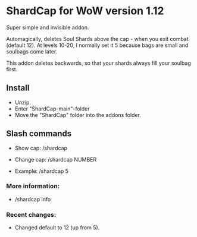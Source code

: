 # ShardCap for WoW version 1.12

Super simple and invisible addon.

Automagically, deletes Soul Shards above the cap - when you exit combat (default 12). At levels 10-20, I normally set it 5 because bags are small and soulbags come later. 



This addon deletes backwards, so that your shards always fill your soulbag first. 


## Install
- Unzip. 
- Enter "ShardCap-main"-folder
- Move the "ShardCap" folder into the addons folder. 

## Slash commands
- Show cap: /shardcap    

- Change cap: /shardcap NUMBER

- Example: /shardcap 5
  
### More information: 

- /shardcap info


### Recent changes:

- Changed default to 12 (up from 5).
